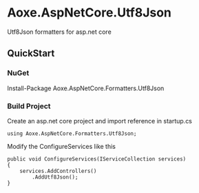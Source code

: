# Aoxe.AspNetCore.Utf8Json

Utf8Json formatters for asp.net core

## QuickStart

### NuGet

Install-Package Aoxe.AspNetCore.Formatters.Utf8Json

### Build Project

Create an asp.net core project and import reference in startup.cs

```CSharp
using Aoxe.AspNetCore.Formatters.Utf8Json;
```

Modify the ConfigureServices like this

```CSharp
public void ConfigureServices(IServiceCollection services)
{
    services.AddControllers()
        .AddUtf8Json();
}
```
